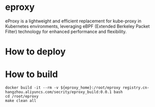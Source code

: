 # eproxy
eProxy is a lightweight and efficient replacement for kube-proxy in Kubernetes environments, leveraging eBPF (Extended Berkeley Packet Filter) technology for enhanced performance and flexibility.

# How to deploy 



# How to build

```shell
docker build -it --rm -v ${eproxy_home}:/root/eproxy registry.cn-hangzhou.aliyuncs.com/secrity/eproxy_build:0.0.1 bash
cd /root/eproxy
make clean all
```